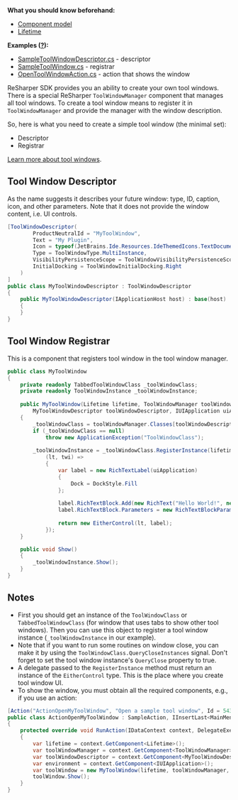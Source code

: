 [//]: # (title: Create Tool Windows)

**What you should know beforehand:**
* [Component model](ObtainComponentsInRuntime.md)
* [Lifetime](WorkWithLifetime.md)

**Examples ([?](HowTo_HowTo.md#sample-solution)):**
* [SampleToolWindowDescriptor.cs](https://github.com/JetBrains/sample-resharper-plugin/blob/master/SampleReSharperPlugin/src/ToolWindow/SampleToolWindowDescriptor.cs) - descriptor
* [SampleToolWindow.cs](https://github.com/JetBrains/sample-resharper-plugin/blob/master/SampleReSharperPlugin/src/ToolWindow/SampleToolWindow.cs) - registrar
* [OpenToolWindowAction.cs](https://github.com/JetBrains/sample-resharper-plugin/blob/master/SampleReSharperPlugin/src/Actions/OpenToolWindowAction.cs) - action that shows the window

ReSharper SDK provides you an ability to create your own tool windows. There is a special ReSharper `ToolWindowManager` component that manages all tool windows. To create a tool window means to register it in `ToolWindowManager` and provide the manager with the window description.

So, here is what you need to create a simple tool window (the minimal set):
* Descriptor
* Registrar

[Learn more about tool windows](ToolWindows.md).

## Tool Window Descriptor
As the name suggests it describes your future window: type, ID, caption, icon, and other parameters. Note that it does not provide the window content, i.e. UI controls.

```csharp
[ToolWindowDescriptor(
        ProductNeutralId = "MyToolWindow",
        Text = "My Plugin",
        Icon = typeof(JetBrains.Ide.Resources.IdeThemedIcons.TextDocument),
        Type = ToolWindowType.MultiInstance,
        VisibilityPersistenceScope = ToolWindowVisibilityPersistenceScope.Global,
        InitialDocking = ToolWindowInitialDocking.Right            
    )
]
public class MyToolWindowDescriptor : ToolWindowDescriptor
{
    public MyToolWindowDescriptor(IApplicationHost host) : base(host)
    {
    }
}
```

## Tool Window Registrar
This is a component that registers tool window in the tool window manager.

```csharp
public class MyToolWindow
{
    private readonly TabbedToolWindowClass _toolWindowClass;
    private readonly ToolWindowInstance _toolWindowInstance;
 
    public MyToolWindow(Lifetime lifetime, ToolWindowManager toolWindowManager,
        MyToolWindowDescriptor toolWindowDescriptor, IUIApplication uiApplication)
    {
        _toolWindowClass = toolWindowManager.Classes[toolWindowDescriptor] as TabbedToolWindowClass;
        if (_toolWindowClass == null)
            throw new ApplicationException("ToolWindowClass");
 
        _toolWindowInstance = _toolWindowClass.RegisterInstance(lifetime, "My Tool Window", null,
            (lt, twi) =>
            {
                var label = new RichTextLabel(uiApplication)
                {                        
                    Dock = DockStyle.Fill
                };
 
                label.RichTextBlock.Add(new RichText("Hello World!", new TextStyle(FontStyle.Bold)));
                label.RichTextBlock.Parameters = new RichTextBlockParameters(8, ContentAlignment.MiddleCenter);
 
                return new EitherControl(lt, label);
            });
    }

    public void Show()
    {
        _toolWindowInstance.Show();
    }
}
```

## Notes
* First you should get an instance of the `ToolWindowClass` or `TabbedToolWindowClass` (for window that uses tabs to show other tool windows). Then you can use this object to register a tool window instance (`_toolWindowInstance` in our example).
* Note that if you want to run some routines on window close, you can make it by using  the `ToolWindowClass.QueryCloseInstances` signal. Don't forget to set the tool window instance's `QueryClose` property to true.
* A delegate passed to the `RegisterInstance` method must return an instance of the `EitherControl` type. This is the place where you create tool window UI.
* To show the window, you must obtain all the required components, e.g., if you use an action:

```csharp
[Action("ActionOpenMyToolWindow", "Open a sample tool window", Id = 543211)]
public class ActionOpenMyToolWindow : SampleAction, IInsertLast<MainMenuFeaturesGroup>
{
    protected override void RunAction(IDataContext context, DelegateExecute nextExecute)
    {
        var lifetime = context.GetComponent<Lifetime>();
        var toolWindowManager = context.GetComponent<ToolWindowManager>();
        var toolWindowDescriptor = context.GetComponent<MyToolWindowDescriptor>();
        var environment = context.GetComponent<IUIApplication>();
        var toolWindow = new MyToolWindow(lifetime, toolWindowManager, toolWindowDescriptor, environment);
        toolWindow.Show();
    }
}
```
